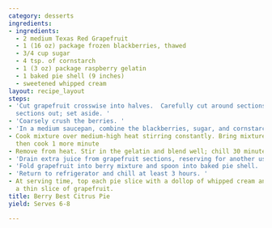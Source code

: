 ```yaml
---
category: desserts
ingredients:
- ingredients:
  - 2 medium Texas Red Grapefruit
  - 1 (16 oz) package frozen blackberries, thawed
  - 3/4 cup sugar
  - 4 tsp. of cornstarch
  - 1 (3 oz) package raspberry gelatin
  - 1 baked pie shell (9 inches)
  - sweetened whipped cream
layout: recipe_layout
steps:
- 'Cut grapefruit crosswise into halves.  Carefully cut around sections and scoop
  sections out; set aside. '
- 'Coarsely crush the berries. '
- 'In a medium saucepan, combine the blackberries, sugar, and cornstarch. '
- Cook mixture over medium-high heat stirring constantly. Bring mixture to a boil,
  then cook 1 more minute
- Remove from heat. Stir in the gelatin and blend well; chill 30 minutes.
- 'Drain extra juice from grapefruit sections, reserving for another use. '
- 'Fold grapefruit into berry mixture and spoon into baked pie shell. '
- 'Return to refrigerator and chill at least 3 hours. '
- At serving time, top each pie slice with a dollop of whipped cream and garnish with
  a thin slice of grapefruit.
title: Berry Best Citrus Pie
yield: Serves 6-8

---
```

